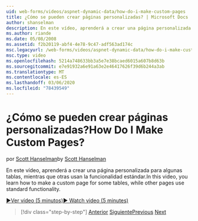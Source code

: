 ```yaml
---
uid: web-forms/videos/aspnet-dynamic-data/how-do-i-make-custom-pages
title: ¿Cómo se pueden crear páginas personalizadas? | Microsoft Docs
author: shanselman
description: En este vídeo, aprenderá a crear una página personalizada para algunas tablas, mientras que otras usan la funcionalidad estándar.
ms.author: riande
ms.date: 05/08/2008
ms.assetid: f2b20119-abf4-4e78-9c47-adf563ad174c
msc.legacyurl: /web-forms/videos/aspnet-dynamic-data/how-do-i-make-custom-pages
msc.type: video
ms.openlocfilehash: 5214a748633bb3a5e7e38bcaed6015a607b8d63b
ms.sourcegitcommit: e7e91932a6e91a63e2e46417626f39d6b244a3ab
ms.translationtype: MT
ms.contentlocale: es-ES
ms.lasthandoff: 03/06/2020
ms.locfileid: "78439549"
---
```

# <a name="how-do-i-make-custom-pages"></a><span data-ttu-id="07386-104">¿Cómo se pueden crear páginas personalizadas?</span><span class="sxs-lookup"><span data-stu-id="07386-104">How Do I Make Custom Pages?</span></span>

<span data-ttu-id="07386-105">por [Scott Hanselman](https://github.com/shanselman)</span><span class="sxs-lookup"><span data-stu-id="07386-105">by [Scott Hanselman](https://github.com/shanselman)</span></span>

<span data-ttu-id="07386-106">En este vídeo, aprenderá a crear una página personalizada para algunas tablas, mientras que otras usan la funcionalidad estándar.</span><span class="sxs-lookup"><span data-stu-id="07386-106">In this video, you learn how to make a custom page for some tables, while other pages use standard functionality.</span></span>

[<span data-ttu-id="07386-107">&#9654;Ver vídeo (5 minutos)</span><span class="sxs-lookup"><span data-stu-id="07386-107">&#9654; Watch video (5 minutes)</span></span>](https://channel9.msdn.com/Blogs/ASP-NET-Site-Videos/how-do-i-make-custom-pages)

> [!div class="step-by-step"]
> <span data-ttu-id="07386-108">[Anterior](how-do-i-handle-business-logic-exceptions.md)
> [Siguiente](how-do-i-display-unknown-datatypes.md)</span><span class="sxs-lookup"><span data-stu-id="07386-108">[Previous](how-do-i-handle-business-logic-exceptions.md)
[Next](how-do-i-display-unknown-datatypes.md)</span></span>
